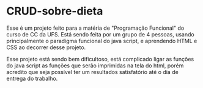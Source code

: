 # CRUD-sobre-dieta
Esse é um projeto feito para a matéria de "Programação Funcional" do curso de CC da UFS. Está sendo feita por um grupo de 4 pessoas, usando principalmente o paradigma funcional do java script, e aprendendo HTML e CSS ao decorrer desse projeto.

Esse projeto está sendo bem dificultoso, está complicado ligar as funções do java script as funções que serão imprimidas na tela do html, porém acredito que seja possível ter um resultados satisfatório até o dia de entrega do trabalho.
